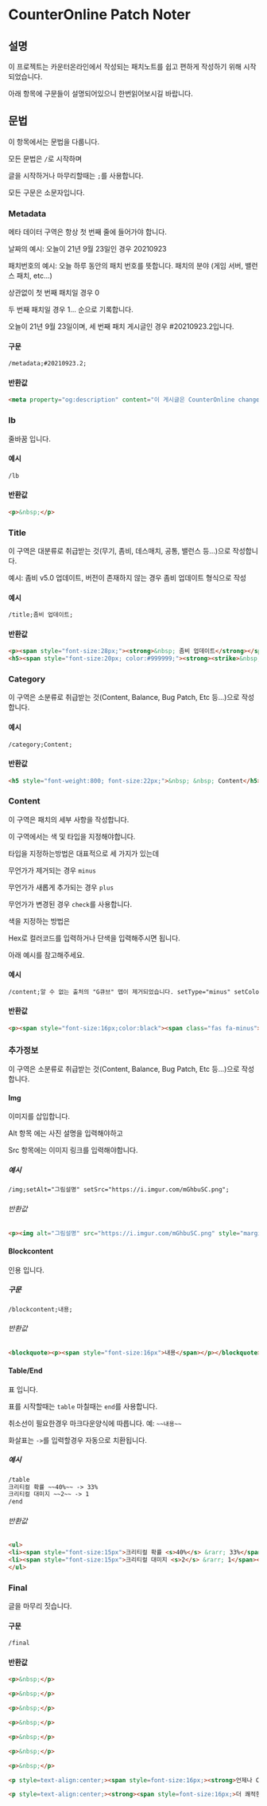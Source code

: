 # CounterOnline Patch Noter

## 설명

이 프로젝트는 카운터온라인에서 작성되는 패치노트를 쉽고 편하게 작성하기 위해 시작되었습니다.

아래 항목에 구문들이 설명되어있으니 한번읽어보시길 바랍니다.

## 문법

이 항목에서는 문법을 다룹니다.

모든 문법은 ``/``로 시작하며

글을 시작하거나 마무리할때는 ``;``를 사용합니다.

모든 구문은 소문자입니다.

### Metadata

메타 데이터 구역은 항상 첫 번째 줄에 들어가야 합니다.

날짜의 예시: 오늘이 21년 9월 23일인 경우 20210923

패치번호의 예시: 오늘 하루 동안의 패치 번호를 뜻합니다. 패치의 분야 (게임 서버, 밸런스 패치, etc...)

상관없이 첫 번째 패치일 경우 0

두 번째 패치일 경우 1... 순으로 기록합니다.

오늘이 21년 9월 23일이며, 세 번째 패치 게시글인 경우 #20210923.2입니다.

#### 구문

```md
/metadata;#20210923.2;
```

#### 반환값

```md
<meta property="og:description" content="이 게시글은 CounterOnline changelog #20210923.2 패치에 관한 내용을 다루고 있습니다.">
```

### lb

줄바꿈 입니다.

#### 예시

```md
/lb
```

#### 반환값

```md
<p>&nbsp;</p>
```

### Title

이 구역은 대분류로 취급받는 것(무기, 좀비, 데스매치, 공통, 밸런스 등...)으로 작성합니다.

예시: 좀비 v5.0 업데이트, 버전이 존재하지 않는 경우 좀비 업데이트 형식으로 작성

#### 예시

```md
/title;좀비 업데이트;
```

#### 반환값

```md
<p><span style="font-size:28px;"><strong>&nbsp; 좀비 업데이트</strong></span></p>
<h5><span style="font-size:20px; color:#999999;"><strong><strike>&nbsp; &nbsp; &nbsp; &nbsp; &nbsp; &nbsp; &nbsp; &nbsp; &nbsp; &nbsp; &nbsp; &nbsp; &nbsp; &nbsp; &nbsp; &nbsp; &nbsp; &nbsp; &nbsp; &nbsp; &nbsp; &nbsp; &nbsp; &nbsp; &nbsp; &nbsp; &nbsp; &nbsp; &nbsp; &nbsp; &nbsp; &nbsp; &nbsp; &nbsp; &nbsp; &nbsp; &nbsp; &nbsp; &nbsp; &nbsp; &nbsp; &nbsp; &nbsp; &nbsp; &nbsp; &nbsp; </strike></strong></span></h5>
```

### Category

이 구역은 소분류로 취급받는 것(Content, Balance, Bug Patch, Etc 등...)으로 작성합니다.

#### 예시

```md
/category;Content;
```

#### 반환값

```md
<h5 style="font-weight:800; font-size:22px;">&nbsp; &nbsp; Content</h5>
```

### Content

이 구역은 패치의 세부 사항을 작성합니다.

이 구역에서는 색 및 타입을 지정해야합니다.

타입을 지정하는방법은 대표적으로 세 가지가 있는데

무언가가 제거되는 경우 ``minus``

무언가가 새롭게 추가되는 경우 ``plus``

무언가가 변경된 경우 ``check``를 사용합니다.

색을 지정하는 방법은

Hex로 컬러코드를 입력하거나 단색을 입력해주시면 됩니다.

아래 예시를 참고해주세요.

#### 예시

```md
/content;알 수 없는 출처의 "G큐브" 맵이 제거되었습니다. setType="minus" setColor="black";
```

#### 반환값

```md
<p><span style="font-size:16px;color:black"><span class="fas fa-minus"> </span> 알 수 없는 출처의 &quot;G큐브&quot; 맵이 제거되었습니다.   </span></p>
```

### 추가정보

이 구역은 소분류로 취급받는 것(Content, Balance, Bug Patch, Etc 등...)으로 작성합니다.

#### Img

이미지를 삽입합니다.

Alt 항목 에는 사진 설명을 입력해야하고

Src 항목에는 이미지 링크를 입력해야합니다.

##### 예시

```md
/img;setAlt="그림설명" setSrc="https://i.imgur.com/mGhbuSC.png";
```

###### 반환값

```md
<p><img alt="그림설명" src="https://i.imgur.com/mGhbuSC.png" style="margin-top:3px;border-radius:15px" width="70%"/></p>
```

#### Blockcontent

인용 입니다.

##### 구문

```md
/blockcontent;내용;
```

###### 반환값

```md
<blockquote><p><span style="font-size:16px">내용</span></p></blockquote>
```

#### Table/End

표 입니다.

표를 시작할때는 ``table``
마칠때는 ``end``를 사용합니다.

취소선이 필요한경우 마크다운양식에 따릅니다. 예: ``~~내용~~``

화살표는 ``->``를 입력할경우 자동으로 치환됩니다.

##### 예시

```md
/table
크리티컬 확률 ~~40%~~ -> 33%
크리티컬 대미지 ~~2~~ -> 1
/end
```

###### 반환값

```md
<ul>
<li><span style="font-size:15px">크리티컬 확률 <s>40%</s> &rarr; 33%</span></li>
<li><span style="font-size:15px">크리티컬 대미지 <s>2</s> &rarr; 1</span></li>
</ul>
```

### Final

글을 마무리 짓습니다.

#### 구문

```md
/final
```

#### 반환값

```html
<p>&nbsp;</p>

<p>&nbsp;</p>

<p>&nbsp;</p>

<p>&nbsp;</p>

<p>&nbsp;</p>

<p>&nbsp;</p>

<p>&nbsp;</p>

<p style=text-align:center;><span style=font-size:16px;><strong>언제나 CounterOnline을 이용해 주셔서 감사합니다.</strong></span></p>

<p style=text-align:center;><strong><span style=font-size:16px;>더 쾌적한 게임 환경과&nbsp;좋은 콘텐츠로 보답하겠습니다.</span></strong></p>
```
